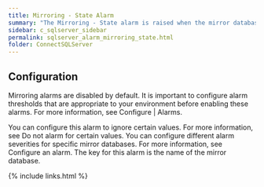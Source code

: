 ```yaml
---
title: ﻿Mirroring - State Alarm
summary: "The Mirroring - State alarm is raised when the mirror database is not synchronized or is synchronizing."
sidebar: c_sqlserver_sidebar
permalink: sqlserver_alarm_mirroring_state.html
folder: ConnectSQLServer
---
```






## Configuration

Mirroring alarms are disabled by default. It is important to configure alarm thresholds that are appropriate to your environment before enabling these alarms. For more information, see Configure \| Alarms.

You can configure this alarm to ignore certain values. For more information, see Do not alarm for certain values.
You can configure different alarm severities for specific mirror databases. For more information, see Configure an alarm. The key for this alarm is the name of the mirror database.

{% include links.html %}
